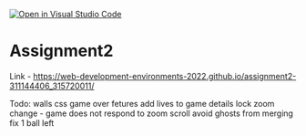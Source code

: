 [![Open in Visual Studio Code](https://classroom.github.com/assets/open-in-vscode-c66648af7eb3fe8bc4f294546bfd86ef473780cde1dea487d3c4ff354943c9ae.svg)](https://classroom.github.com/online_ide?assignment_repo_id=7803187&assignment_repo_type=AssignmentRepo)
# Assignment2
 
Link - https://web-development-environments-2022.github.io/assignment2-311144406_315720011/




Todo:
walls css
game over fetures 
add lives to game details
lock zoom change - game does not respond to zoom scroll
avoid ghosts from merging
fix 1 ball left







